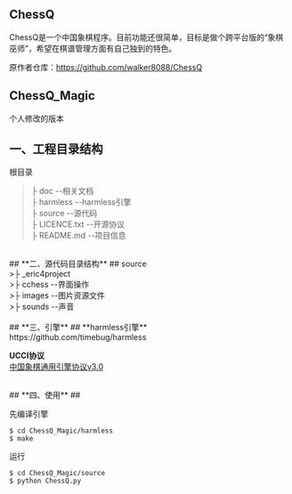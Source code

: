 
## ChessQ
ChessQ是一个中国象棋程序。目前功能还很简单，目标是做个跨平台版的“象棋巫师”，希望在棋谱管理方面有自己独到的特色。

原作者仓库：https://github.com/walker8088/ChessQ


## ChessQ_Magic
个人修改的版本
<br>

## **一、工程目录结构** ##
根目录<br>
>├ doc --相关文档 <br>
>├ harmless --harmless引擎 <br>
>├ source --源代码 <br>
>├ LICENCE.txt --开源协议 <br>
>├ README.md --项目信息 <br>

<br>
## **二、源代码目录结构** ##
source<br>
>├ _eric4project  <br>
>├ cchess --界面操作<br>
>├ images --图片资源文件<br>
>├ sounds --声音<br>

<br>
## **三、引擎** ##
**harmless引擎**<br>
https://github.com/timebug/harmless

**UCCI协议**<br>
[中国象棋通用引擎协议v3.0](https://github.com/haogefeifei/ChessQ_Magic/blob/master/doc/%E4%B8%AD%E5%9B%BD%E8%B1%A1%E6%A3%8B%E9%80%9A%E7%94%A8%E5%BC%95%E6%93%8E%E5%8D%8F%E8%AE%AEv3.0.md)

<br>
## **四、使用** ##

先编译引擎

    $ cd ChessQ_Magic/harmless
    $ make

运行

    $ cd ChessQ_Magic/source
    $ python ChessQ.py





